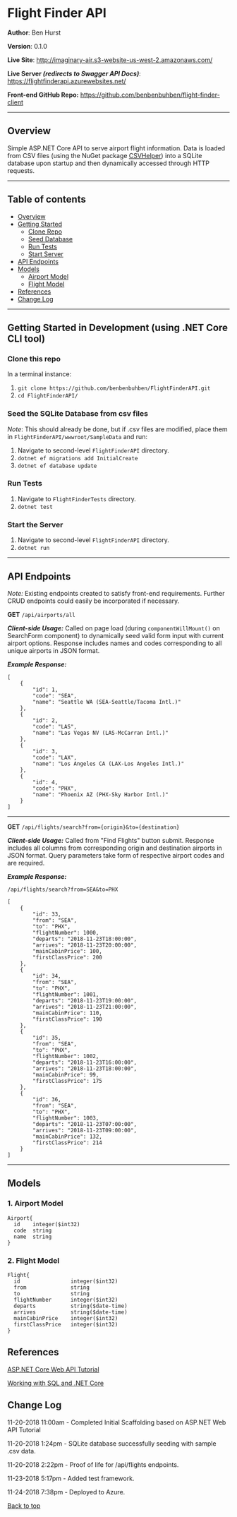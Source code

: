 <a id="top"></a>
# Flight Finder API

**Author**: Ben Hurst

**Version**: 0.1.0

**Live Site**: http://imaginary-air.s3-website-us-west-2.amazonaws.com/

**Live Server ***(redirects to Swagger API Docs)*****: https://flightfinderapi.azurewebsites.net/

**Front-end GitHub Repo:** https://github.com/benbenbuhben/flight-finder-client
___

<a id="overview"></a>
## Overview

Simple ASP.NET Core API to serve airport flight information. Data is loaded from CSV files (using the NuGet package [CSVHelper](https://joshclose.github.io/CsvHelper/)) into a SQLite database upon startup and then dynamically accessed through HTTP requests.

___

## Table of contents
* [Overview](#overview)
* [Getting Started](#gettingStarted)
  * [Clone Repo](#clone)
  * [Seed Database](#seed)
  * [Run Tests](#test)
  * [Start Server](#run)
* [API Endpoints](#endpoints)
* [Models](#models)
  * [Airport Model](#airport-model)
  * [Flight Model](#flight-model)
* [References](#references)
* [Change Log](#change-log)

___

<a id="gettingStarted"></a>
## Getting Started in Development (using .NET Core CLI tool)

<a id="clone"></a>

### Clone this repo

In a terminal instance:

1. ```git clone https://github.com/benbenbuhben/FlightFinderAPI.git```
2. ```cd FlightFinderAPI/```

<a id="seed"></a>

### Seed the SQLite Database from csv files

*Note*: This should already be done, but if .csv files are modified, place them in ```FlightFinderAPI/wwwroot/SampleData``` and run:

1. Navigate to second-level ```FlightFinderAPI``` directory.
2. ```dotnet ef migrations add InitialCreate```
3. ```dotnet ef database update```

<a id="test"></a>

### Run Tests

1. Navigate to ```FlightFinderTests``` directory.
2. ```dotnet test```

<a id="run"></a>

### Start the Server

1. Navigate to second-level ```FlightFinderAPI``` directory.
2. ```dotnet run```

___
<a id="endpoints"></a>
## API Endpoints

*Note:* Existing endpoints created to satisfy front-end requirements. Further CRUD endpoints could easily be incorporated if necessary.

**GET** `/api/airports/all`

***Client-side Usage:*** Called on page load (during ```componentWillMount()``` on SearchForm component) to dynamically seed valid form input with current airport options. Response includes names and codes corresponding to all unique airports in JSON format.

***Example Response:***

    [
        {
            "id": 1,
            "code": "SEA",
            "name": "Seattle WA (SEA-Seattle/Tacoma Intl.)"
        },
        {
            "id": 2,
            "code": "LAS",
            "name": "Las Vegas NV (LAS-McCarran Intl.)"
        },
        {
            "id": 3,
            "code": "LAX",
            "name": "Los Angeles CA (LAX-Los Angeles Intl.)"
        },
        {
            "id": 4,
            "code": "PHX",
            "name": "Phoenix AZ (PHX-Sky Harbor Intl.)"
        }
    ]

___

**GET** `/api/flights/search?from={origin}&to={destination}`

***Client-side Usage:*** Called from "Find Flights" button submit. Response includes all columns from corresponding origin and destination airports in JSON format. Query parameters take form of respective airport codes and are required.

***Example Response:***

`/api/flights/search?from=SEA&to=PHX`

    [
        {
            "id": 33,
            "from": "SEA",
            "to": "PHX",
            "flightNumber": 1000,
            "departs": "2018-11-23T18:00:00",
            "arrives": "2018-11-23T20:00:00",
            "mainCabinPrice": 100,
            "firstClassPrice": 200
        },
        {
            "id": 34,
            "from": "SEA",
            "to": "PHX",
            "flightNumber": 1001,
            "departs": "2018-11-23T19:00:00",
            "arrives": "2018-11-23T21:00:00",
            "mainCabinPrice": 110,
            "firstClassPrice": 190
        },
        {
            "id": 35,
            "from": "SEA",
            "to": "PHX",
            "flightNumber": 1002,
            "departs": "2018-11-23T16:00:00",
            "arrives": "2018-11-23T18:00:00",
            "mainCabinPrice": 99,
            "firstClassPrice": 175
        },
        {
            "id": 36,
            "from": "SEA",
            "to": "PHX",
            "flightNumber": 1003,
            "departs": "2018-11-23T07:00:00",
            "arrives": "2018-11-23T09:00:00",
            "mainCabinPrice": 132,
            "firstClassPrice": 214
        }
    ]
___
<a id="models"></a>
## Models

<a id="airport-model"></a>

### 1. Airport Model
    Airport{
      id	integer($int32)
      code	string
      name	string
    }
    
<a id="flight-model"></a>

### 2. Flight Model
    Flight{
      id                integer($int32)
      from              string
      to                string
      flightNumber      integer($int32)
      departs           string($date-time)
      arrives           string($date-time)
      mainCabinPrice    integer($int32)
      firstClassPrice   integer($int32)
    }

<a id="references"></a> 
## References

[ASP.NET Core Web API Tutorial](https://docs.microsoft.com/en-us/aspnet/core/tutorials/web-api-vsc?view=aspnetcore-2.1)

[Working with SQL and .NET Core](https://docs.microsoft.com/en-us/aspnet/core/tutorials/first-mvc-app/working-with-sql?tabs=aspnetcore2x&view=aspnetcore-2.1)

<a id="change-log"></a> 
## Change Log

11-20-2018 11:00am - Completed Initial Scaffolding based on ASP.NET Web API Tutorial

11-20-2018 1:24pm - SQLite database successfully seeding with sample .csv data.

11-20-2018 2:22pm - Proof of life for /api/flights endpoints.

11-23-2018 5:17pm - Added test framework.

11-24-2018 7:38pm - Deployed to Azure.

[Back to top](#top)
